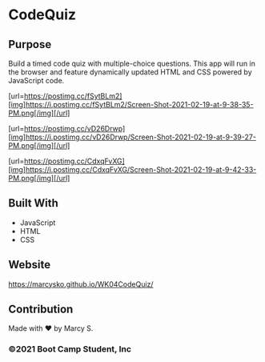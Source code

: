 # CodeQuiz


## Purpose
Build a timed code quiz with multiple-choice questions. This app will run in the browser and feature dynamically updated HTML and CSS powered by JavaScript code. 

[url=https://postimg.cc/fSytBLm2][img]https://i.postimg.cc/fSytBLm2/Screen-Shot-2021-02-19-at-9-38-35-PM.png[/img][/url]

[url=https://postimg.cc/vD26Drwp][img]https://i.postimg.cc/vD26Drwp/Screen-Shot-2021-02-19-at-9-39-27-PM.png[/img][/url]

[url=https://postimg.cc/CdxqFvXG][img]https://i.postimg.cc/CdxqFvXG/Screen-Shot-2021-02-19-at-9-42-33-PM.png[/img][/url]


## Built With
* JavaScript
* HTML
* CSS

## Website
https://marcysko.github.io/WK04CodeQuiz/

## Contribution
Made with ❤️ by Marcy S.

### ©️2021 Boot Camp Student, Inc 
